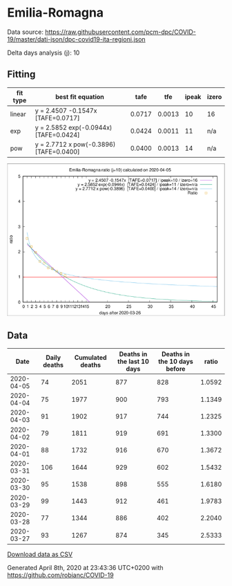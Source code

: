 # Emilia-Romagna

Data source: https://raw.githubusercontent.com/pcm-dpc/COVID-19/master/dati-json/dpc-covid19-ita-regioni.json

Delta days analysis (j): 10

## Fitting 
|fit type|best fit equation|tafe|tfe|ipeak|izero|
|-------|-----|--------|------|---|---|
|linear|y = 2.4507 -0.1547x  [TAFE=0.0717]|0.0717|0.0013|10|16|
|exp|y = 2.5852 exp(-0.0944x)  [TAFE=0.0424]|0.0424|0.0011|11|n/a|
|pow|y = 2.7712 x pow(-0.3896)  [TAFE=0.0400]|0.0400|0.0013|14|n/a|

![Plot](COVID-19_emilia-romagna_j10_2020-04-05.png)

## Data
|Date|Daily deaths|Cumulated deaths|Deaths in the last 10 days|Deaths in the 10 days before|ratio|
|----|----------|-----------|-------|--------------------|-----|
|2020-04-05|74|2051|877|828|1.0592|
|2020-04-04|75|1977|900|793|1.1349|
|2020-04-03|91|1902|917|744|1.2325|
|2020-04-02|79|1811|919|691|1.3300|
|2020-04-01|88|1732|916|670|1.3672|
|2020-03-31|106|1644|929|602|1.5432|
|2020-03-30|95|1538|898|555|1.6180|
|2020-03-29|99|1443|912|461|1.9783|
|2020-03-28|77|1344|886|402|2.2040|
|2020-03-27|93|1267|874|345|2.5333|

[Download data as CSV](COVID-19_emilia-romagna_j10_2020-04-05.csv)

Generated April 8th, 2020 at 23:43:36 UTC+0200 with https://github.com/robianc/COVID-19
